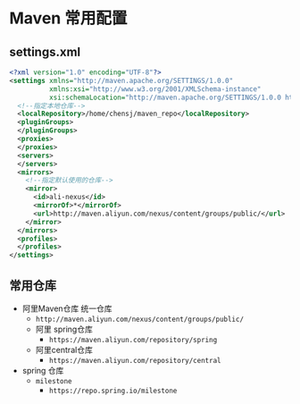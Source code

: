 # Maven 常用配置

## settings.xml

```xml
<?xml version="1.0" encoding="UTF-8"?>
<settings xmlns="http://maven.apache.org/SETTINGS/1.0.0"
          xmlns:xsi="http://www.w3.org/2001/XMLSchema-instance"
          xsi:schemaLocation="http://maven.apache.org/SETTINGS/1.0.0 http://maven.apache.org/xsd/settings-1.0.0.xsd">
  <!--指定本地仓库-->  
  <localRepository>/home/chensj/maven_repo</localRepository>
  <pluginGroups>
  </pluginGroups>
  <proxies>
  </proxies>
  <servers>
  </servers>
  <mirrors>
    <!--指定默认使用的仓库-->  
    <mirror>
      <id>ali-nexus</id>
      <mirrorOf>*</mirrorOf> 
      <url>http://maven.aliyun.com/nexus/content/groups/public/</url>
    </mirror>
  </mirrors>
  <profiles>
  </profiles>
</settings>
```

## 常用仓库

* 阿里Maven仓库  统一仓库
  * `http://maven.aliyun.com/nexus/content/groups/public/`
  * 阿里 spring仓库
    * `https://maven.aliyun.com/repository/spring`
  * 阿里central仓库
    * `https://maven.aliyun.com/repository/central`
* spring 仓库
  * `milestone`
    * `https://repo.spring.io/milestone`

